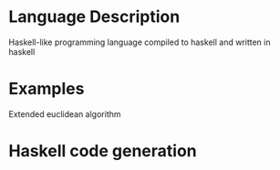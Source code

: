 # Language Description
Haskell-like programming language compiled to haskell and written in haskell
# Examples
Extended euclidean algorithm
# Haskell code generation
